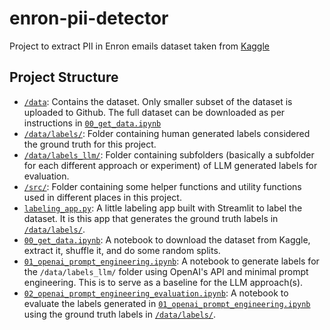 # enron-pii-detector

Project to extract PII in Enron emails dataset taken from [Kaggle](https://www.kaggle.com/datasets/wcukierski/enron-email-dataset)

## Project Structure

- [`/data`](./data/): Contains the dataset. Only smaller subset of the dataset is uploaded to Github. The full dataset can be downloaded as per instructions in [`00_get_data.ipynb`](./00_get_data.ipynb)
- [`/data/labels/`](./data/labels/): Folder containing human generated labels considered the ground truth for this project.
- [`/data/labels_llm/`](./data/labels_llm/): Folder containing subfolders (basically a subfolder for each different approach or experiment) of LLM generated labels for evaluation.
- [`/src/`](./src/): Folder containing some helper functions and utility functions used in different places in this project.
- [`labeling_app.py`](./labeling_app.py): A little labeling app built with Streamlit to label the dataset. It is this app that generates the ground truth labels in [`/data/labels/`](./data/labels/).
- [`00_get_data.ipynb`](./00_get_data.ipynb): A notebook to download the dataset from Kaggle, extract it, shuffle it, and do some random splits.
- [`01_openai_prompt_engineering.ipynb`](./01_openai_prompt_engineering.ipynb): A notebook to generate labels for the `/data/labels_llm/` folder using OpenAI's API and minimal prompt engineering. This is to serve as a baseline for the LLM approach(s).
- [`02_openai_prompt_engineering_evaluation.ipynb`](./02_openai_prompt_engineering_evaluation.ipynb): A notebook to evaluate the labels generated in [`01_openai_prompt_engineering.ipynb`](./01_openai_prompt_engineering.ipynb) using the ground truth labels in [`/data/labels/`](./data/labels/).
